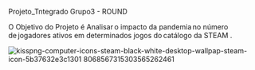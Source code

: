   Projeto_Tntegrado Grupo3 - ROUND 


O Objetivo do Projeto é Analisar o impacto da pandemia no número de jogadores ativos em determinados jogos do catálogo da STEAM .

![kisspng-computer-icons-steam-black-white-desktop-wallpap-steam-icon-5b37632e3c1301 8068567315303565262461](https://user-images.githubusercontent.com/65829721/140521364-4fc65155-3cfe-4f47-a1b4-a73ea1eab694.png)
